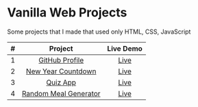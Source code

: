 # Vanilla Web Projects

Some projects that I made that used only HTML, CSS, JavaScript

| # | Project | Live Demo |
|:-----:|:--------:|:-----------:|
| 1 | [GitHub Profile](./GitHub-profile/) | [Live](https://sagarmittal1.github.io/vanilla-web-projects/GitHub-profile/) |
| 2 | [New Year Countdown](./new-year-countdown/) | [Live](https://sagarmittal1.github.io/vanilla-web-projects/new-year-countdown/) |
| 3 | [Quiz App](./quiz-app/) | [Live](https://sagarmittal1.github.io/vanilla-web-projects/quiz-app/) |
| 4 | [Random Meal Generator](./random-meal-generator/) | [Live](https://sagarmittal1.github.io/random-meal-generator) |
